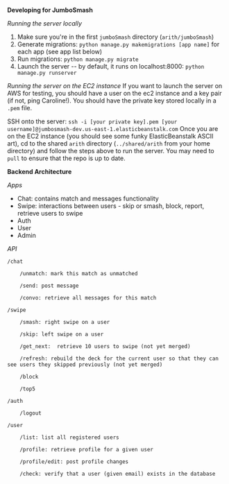 **Developing for JumboSmash**

*Running the server locally*

1. Make sure you're in the first `jumboSmash` directory (`arith/jumboSmash`)
2. Generate migrations: `python manage.py makemigrations [app name]` for each app (see app list below)
3. Run migrations: `python manage.py migrate`
4. Launch the server -- by default, it runs on localhost:8000: `python manage.py runserver`

*Running the server on the EC2 instance*
If you want to launch the server on AWS for testing, you should have a user on the ec2 instance and a key pair (if not, ping Caroline!). You should have the private key stored locally in a `.pem` file.  

SSH onto the server: `ssh -i [your private key].pem [your username]@jumbosmash-dev.us-east-1.elasticbeanstalk.com`
Once you are on the EC2 instance (you should see some funky ElasticBeanstalk ASCII art), cd to the shared `arith` directory (`../shared/arith` from your home directory) and follow the steps above to run the server. You may need to `pull` to ensure that the repo is up to date.


**Backend Architecture**

*Apps*
- Chat: contains match and messages functionality
- Swipe: interactions between users - skip or smash, block, report, retrieve users to swipe
- Auth
- User
- Admin

*API*

    /chat

        /unmatch: mark this match as unmatched

        /send: post message

        /convo: retrieve all messages for this match

    /swipe

        /smash: right swipe on a user

        /skip: left swipe on a user

        /get_next:  retrieve 10 users to swipe (not yet merged)

        /refresh: rebuild the deck for the current user so that they can see users they skipped previously (not yet merged)

        /block

        /top5

    /auth

        /logout

    /user

        /list: list all registered users

        /profile: retrieve profile for a given user

        /profile/edit: post profile changes

        /check: verify that a user (given email) exists in the database


